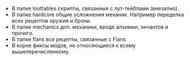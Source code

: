 - В папке loottables скрипты, связанные с лут-тейблами (внезапно).
- В папке hardcore общие усложнения механик. Например переделка всех рецептов оружия и брони. 
- В папке mechanics доп. механики, вроде алхимии, энчантов и прочего.
- В папке flans все рецепты, связанные с Flans.
- В корне фиксы модов, не относяющиеся к всему вышеперечисленному.
